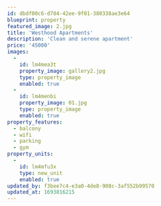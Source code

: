 ```yaml
---
id: dbdf00c6-d784-42ee-9f01-380338ae3e64
blueprint: property
featured_image: 2.jpg
title: 'Westhood Apartments'
description: 'Clean and serene apartment'
price: '45000'
images:
  -
    id: lm4mea3t
    property_image: gallery2.jpg
    type: property_image
    enabled: true
  -
    id: lm4menbi
    property_image: 01.jpg
    type: property_image
    enabled: true
property_features:
  - balcony
  - wifi
  - parking
  - gym
property_units:
  -
    id: lm4mfu3x
    type: new_unit
    enabled: true
updated_by: f3bee7c4-e3a0-4de8-908c-3af552b99570
updated_at: 1693816215
---
```

